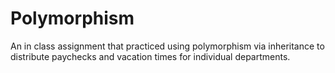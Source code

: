 # Polymorphism
An in class assignment that practiced using polymorphism via inheritance to distribute paychecks and vacation times for individual departments.
